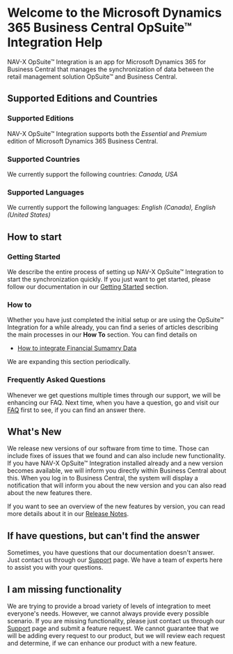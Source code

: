 # Welcome to the Microsoft Dynamics 365 Business Central OpSuite™ Integration Help

NAV-X OpSuite™ Integration is an app for Microsoft Dynamics 365 for Business Central that manages the synchronization of data between the retail management solution OpSuite™ and Business Central.

## Supported Editions and Countries

### Supported Editions

NAV-X OpSuite™ Integration supports both the *Essential* and *Premium* edition of Microsoft Dynamics 365 Business Central.

### Supported Countries

We currently support the following countries: *Canada, USA*

### Supported Languages

We currently support the following languages: *English (Canada), English (United States)*

## How to start

### Getting Started

We describe the entire process of setting up NAV-X OpSuite™ Integration to start the synchronization quickly. If you just want to get started, please follow our documentation in our [Getting Started](getting-started.md) section.

### How to

Whether you have just completed the initial setup or are using the OpSuite™ Integration for a while already, you can find a series of articles describing the main processes in our **How To** section. You can find details on

- [How to integrate Financial Sumamry Data](how-to-finance.md)

We are expanding this section periodically.

### Frequently Asked Questions

Whenever we get questions multiple times through our support, we will be enhancing our FAQ. Next time, when you have a question, go and visit our [FAQ](faq-index.md) first to see, if you can find an answer there.

## What's New

We release new versions of our software from time to time. Those can include fixes of issues that we found and can also include new functionality. If you have NAV-X OpSuite™ Integration installed already and a new version becomes available, we will inform you directly within Business Central about this. When you log in to Business Central, the system will display a notification that will inform you about the new version and you can also read about the new features there.

If you want to see an overview of the new features by version, you can read more details about it in our [Release Notes](release-notes.md).

## If have questions, but can't find the answer

Sometimes, you have questions that our documentation doesn't answer. Just contact us through our [Support](https://nav-x.com/support/) page. We have a team of experts here to assist you with your questions.

## I am missing functionality

We are trying to provide a broad variety of levels of integration to meet everyone's needs. However, we cannot always provide every possible scenario. If you are missing functionality, please just contact us through our [Support](https://nav-x.com/support/) page and submit a feature request. We cannot guarantee that we will be adding every request to our product, but we will review each request and determine, if we can enhance our product with a new feature.
